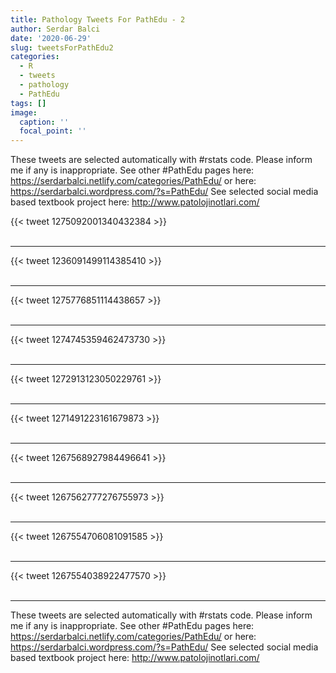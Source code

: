 ```yaml
---
title: Pathology Tweets For PathEdu - 2
author: Serdar Balci
date: '2020-06-29'
slug: tweetsForPathEdu2
categories:
  - R
  - tweets
  - pathology
  - PathEdu
tags: []
image:
  caption: ''
  focal_point: ''
---
```



These tweets are selected automatically with #rstats code. Please inform me if any is inappropriate.
See other #PathEdu pages here: https://serdarbalci.netlify.com/categories/PathEdu/  or here: https://serdarbalci.wordpress.com/?s=PathEdu/ 
See selected social media based textbook project here: http://www.patolojinotlari.com/

{{< tweet 1275092001340432384 >}}
<br>
<br>
<hr>
{{< tweet 1236091499114385410 >}}
<br>
<br>
<hr>
{{< tweet 1275776851114438657 >}}
<br>
<br>
<hr>
{{< tweet 1274745359462473730 >}}
<br>
<br>
<hr>
{{< tweet 1272913123050229761 >}}
<br>
<br>
<hr>
{{< tweet 1271491223161679873 >}}
<br>
<br>
<hr>
{{< tweet 1267568927984496641 >}}
<br>
<br>
<hr>
{{< tweet 1267562777276755973 >}}
<br>
<br>
<hr>
{{< tweet 1267554706081091585 >}}
<br>
<br>
<hr>
{{< tweet 1267554038922477570 >}}
<br>
<br>
<hr>


These tweets are selected automatically with #rstats code. Please inform me if any is inappropriate.
See other #PathEdu pages here: https://serdarbalci.netlify.com/categories/PathEdu/  or here: https://serdarbalci.wordpress.com/?s=PathEdu/ 
See selected social media based textbook project here: http://www.patolojinotlari.com/
